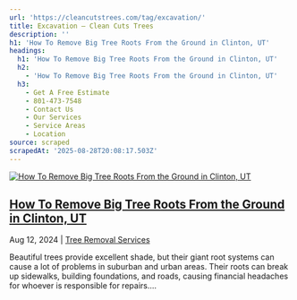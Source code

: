 ```yaml
---
url: 'https://cleancutstrees.com/tag/excavation/'
title: Excavation – Clean Cuts Trees
description: ''
h1: 'How To Remove Big Tree Roots From the Ground in Clinton, UT'
headings:
  h1: 'How To Remove Big Tree Roots From the Ground in Clinton, UT'
  h2:
    - 'How To Remove Big Tree Roots From the Ground in Clinton, UT'
  h3:
    - Get A Free Estimate
    - 801-473-7548
    - Contact Us
    - Our Services
    - Service Areas
    - Location
source: scraped
scrapedAt: '2025-08-28T20:08:17.503Z'
---
```

[![How To Remove Big Tree Roots From the Ground in Clinton, UT](./assets/356cb385ec803e07f46d178cc9f178af5ae80d50.jpg)](https://cleancutstrees.com/2024/08/12/how-to-remove-big-tree-roots-from-the-ground/)

## [How To Remove Big Tree Roots From the Ground in Clinton, UT](https://cleancutstrees.com/2024/08/12/how-to-remove-big-tree-roots-from-the-ground/)

Aug 12, 2024 | [Tree Removal Services](https://cleancutstrees.com/category/tree-removal-services/)

Beautiful trees provide excellent shade, but their giant root systems can cause a lot of problems in suburban and urban areas. Their roots can break up sidewalks, building foundations, and roads, causing financial headaches for whoever is responsible for repairs....
